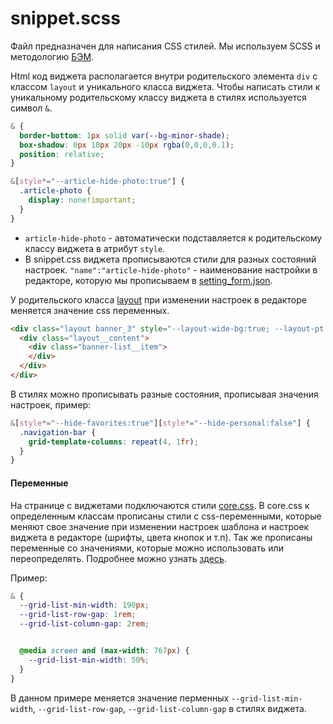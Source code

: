 # snippet.scss
Файл предназначен для написания CSS стилей. Мы используем SCSS и методологию <a href="https://ru.bem.info/" target="_blank">БЭМ</a>.

Html код виджета располагается внутри родительского элемента `div` с классом `layout` и уникального класса виджета. Чтобы написать стили к уникальному родительскому классу виджета в стилях используется символ `&`.

```scss
& {
  border-bottom: 1px solid var(--bg-minor-shade);
  box-shadow: 0px 10px 20px -10px rgba(0,0,0,0.1);
  position: relative;
}

&[style*="--article-hide-photo:true"] {
  .article-photo {
    display: none!important;
  }
}
```
- `article-hide-photo` - автоматически подставляется к родительскому классу виджета в атрибут `style`.  <br>
- В snippet.css виджета прописываются стили для разных состояний настроек.  `"name":"article-hide-photo"` - наименование настройки в редакторе, которую мы прописываем в <a href="/4%20поколение/Виджеты/settings_form/#setting_form_name">setting_form.json</a>. 

У родительского класса <a href="/4%20поколение/core.css/">layout</a> при изменении настроек в редакторе меняется значение css переменных.
```html
<div class="layout banner_3" style="--layout-wide-bg:true; --layout-pt:2vw; --layout-pb:2vw; --layout-wide-content:false; --layout-edge:true; --hide-desktop:false; --hide-mobile:false;">
  <div class="layout__content">
    <div class="banner-list__item">  
    </div>
  </div>
</div>
```
В стилях можно прописывать разные состояния, прописывая значения настроек, пример:


```scss
&[style*="--hide-favorites:true"][style*="--hide-personal:false"] {
  .navigation-bar {
    grid-template-columns: repeat(4, 1fr);
  }
}
```


#### Переменные
На странице с виджетами подключаются стили <a href="/4%20поколение/core.css/">core.css</a>.
В core.css к определенным классам прописаны стили с css-переменными, которые меняют свое значение при изменении настроек шаблона и настроек виджета в редакторе (шрифты, цвета кнопок и т.п). Так же прописаны переменные со значениями, которые можно использовать или переопределять. 
Подробнее можно узнать <a href="/4%20поколение/core.css/">здесь</a>.

Пример:
```scss
& {
  --grid-list-min-width: 190px;
  --grid-list-row-gap: 1rem;
  --grid-list-column-gap: 2rem;


  @media screen and (max-width: 767px) {
    --grid-list-min-width: 50%;
  }
}

```
В данном примере меняется значение перменных `--grid-list-min-width`, `--grid-list-row-gap`, `--grid-list-column-gap` в стилях виджета. 